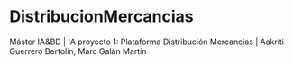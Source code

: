 # DistribucionMercancias
Máster IA&amp;BD | IA proyecto 1: Plataforma Distribución Mercancias | Aakriti Guerrero Bertolin, Marc Galán Martín 
